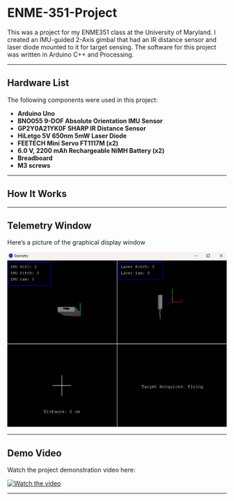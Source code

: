 # ENME-351-Project

This was a project for my ENME351 class at the University of Maryland. I created an IMU-guided 2-Axis gimbal that had an IR distance sensor and laser diode mounted to it for target sensing. The software for this project was written in Arduino C++ and Processing.

---

## Hardware List
The following components were used in this project:
- **Arduino Uno**
- **BNO055 9-DOF Absolute Orientation IMU Sensor**
- **GP2Y0A21YK0F SHARP IR Distance Sensor**
- **HiLetgo 5V 650nm 5mW Laser Diode**
- **FEETECH Mini Servo FT1117M (x2)**
- **6.0 V, 2200 mAh Rechargeable NiMH Battery (x2)**
- **Breadboard**
- **M3 screws**

---

## How It Works


---

## Telemetry Window
Here’s a picture of the graphical display window

<img src="https://github.com/Hghn02/ENME-351-Project/blob/df173d63fadcd1a94ad8d79a3953523d8c28310d/Demo_Software/Telemetry/Screenshot%202024-12-07%20133217.png" alt="Screenshot Placeholder" width="650" height="400">

---

## Demo Video
Watch the project demonstration video here:

[![Watch the video](https://img.youtube.com/vi/X9MKAsoJGBA/0.jpg)](https://www.youtube.com/watch?v=X9MKAsoJGBA)

---
